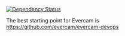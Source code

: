 [![Dependency Status](https://gemnasium.com/evercam/evercam-dashboard.svg)](https://gemnasium.com/evercam/evercam-dashboard)

The best starting point for Evercam is https://github.com/evercam/evercam-devops
